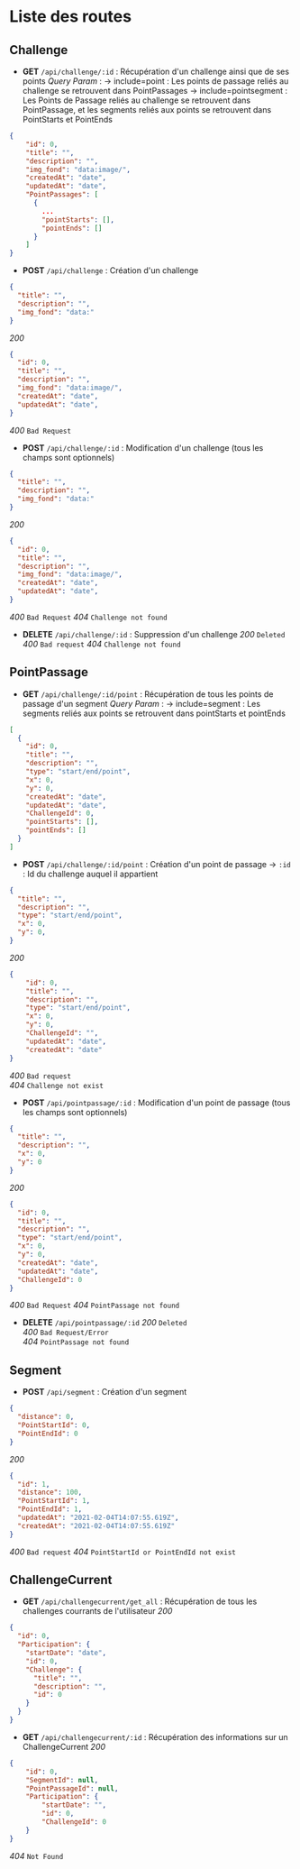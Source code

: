 # Liste des routes

## Challenge
- **GET** `/api/challenge/:id` : Récupération d'un challenge ainsi que de ses points
*Query Param* : 
-> include=point : Les points de passage reliés au challenge se retrouvent dans PointPassages
-> include=pointsegment : Les Points de Passage reliés au challenge se retrouvent dans PointPassage, et les segments reliés aux points se retrouvent dans PointStarts et PointEnds 
```JSON
{
    "id": 0,
    "title": "",
    "description": "",
    "img_fond": "data:image/",
    "createdAt": "date",
    "updatedAt": "date",
    "PointPassages": [
      {
        ...
        "pointStarts": [],
        "pointEnds": []
      }
    ]
}
```
- **POST** `/api/challenge` : Création d'un challenge
```JSON
{
  "title": "",
  "description": "",
  "img_fond": "data:"
}
```
*200*
```JSON
{
  "id": 0,
  "title": "",
  "description": "",
  "img_fond": "data:image/",
  "createdAt": "date",
  "updatedAt": "date",
}
```
*400* `Bad Request`

- **POST** `/api/challenge/:id` : Modification d'un challenge (tous les champs sont optionnels)
```JSON
{
  "title": "",
  "description": "",
  "img_fond": "data:"
}
```
*200*
```JSON
{
  "id": 0,
  "title": "",
  "description": "",
  "img_fond": "data:image/",
  "createdAt": "date",
  "updatedAt": "date",
}
```
*400* `Bad Request`
*404* `Challenge not found`

- **DELETE** `/api/challenge/:id` : Suppression d'un challenge
*200* `Deleted`
*400* `Bad request`
*404* `Challenge not found`

## PointPassage
- **GET** `/api/challenge/:id/point` : Récupération de tous les points de passage d'un segment
*Query Param* : 
-> include=segment : Les segments reliés aux points se retrouvent dans pointStarts et pointEnds 
```JSON
[
  {
    "id": 0,
    "title": "",
    "description": "",
    "type": "start/end/point",
    "x": 0,
    "y": 0,
    "createdAt": "date",
    "updatedAt": "date",
    "ChallengeId": 0,
    "pointStarts": [],
    "pointEnds": []
  }
]
```

- **POST** `/api/challenge/:id/point` : Création d'un point de passage
-> `:id` : Id du challenge auquel il appartient 
```JSON
{
  "title": "",
  "description": "",
  "type": "start/end/point",
  "x": 0,
  "y": 0,
}
```
*200*
```JSON
{
    "id": 0,
    "title": "",
    "description": "",
    "type": "start/end/point",
    "x": 0,
    "y": 0,
    "ChallengeId": "",
    "updatedAt": "date",
    "createdAt": "date"
}
```
*400* `Bad request`  
*404* `Challenge not exist`

- **POST** `/api/pointpassage/:id` : Modification d'un point de passage (tous les champs sont optionnels)
```JSON
{
  "title": "",
  "description": "",
  "x": 0,
  "y": 0
}
```
*200*
```JSON
{
  "id": 0,
  "title": "",
  "description": "",
  "type": "start/end/point",
  "x": 0,
  "y": 0,
  "createdAt": "date",
  "updatedAt": "date",
  "ChallengeId": 0
}
```
*400* `Bad Request`
*404* `PointPassage not found`

- **DELETE** `/api/pointpassage/:id`
*200* `Deleted`  
*400* `Bad Request/Error`  
*404* `PointPassage not found`

## Segment
- **POST** `/api/segment` : Création d'un segment
```JSON
{
  "distance": 0,
  "PointStartId": 0,
  "PointEndId": 0
}
```
*200*
```JSON
{
  "id": 1,
  "distance": 100,
  "PointStartId": 1,
  "PointEndId": 1,
  "updatedAt": "2021-02-04T14:07:55.619Z",
  "createdAt": "2021-02-04T14:07:55.619Z"
}
```
*400* `Bad request`
*404* `PointStartId or PointEndId not exist`

## ChallengeCurrent
- **GET** `/api/challengecurrent/get_all` : Récupération de tous les challenges courrants de l'utilisateur
*200*
```JSON
{
  "id": 0,
  "Participation": {
    "startDate": "date",
    "id": 0,
    "Challenge": {
      "title": "",
      "description": "",
      "id": 0
    }
  }
}
```
- **GET** `/api/challengecurrent/:id` : Récupération des informations sur un ChallengeCurrent
*200*
```JSON
{
    "id": 0,
    "SegmentId": null,
    "PointPassageId": null,
    "Participation": {
        "startDate": "",
        "id": 0,
        "ChallengeId": 0
    }
}
```
*404* `Not Found`
